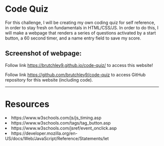 # Code Quiz

For this challenge, I will be creating my own coding quiz for self reference, in order to stay fresh on fundamentals in HTML/CSS/JS. In order to do this, I will make a webpage that renders a series of questions activated by a start button, a 60 second timer, and a name entry field to save my score.

Screenshot of webpage:
<img src="">
---

Follow link https://brutchley9.github.io/code-quiz/ to access this website!

Follow link https://github.com/brutchley9/code-quiz to access GitHub repository for this website (including code).

---

# Resources

<li>https://www.w3schools.com/js/js_timing.asp</li>

<li>https://www.w3schools.com/tags/tag_button.asp</li>

<li>https://www.w3schools.com/jsref/event_onclick.asp</li>

<li>https://developer.mozilla.org/en-US/docs/Web/JavaScript/Reference/Statements/let</li>